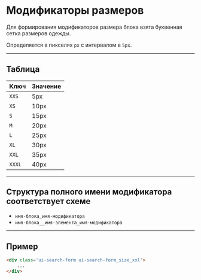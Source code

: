 <!--
core/base/sizes|1
-->

# Модификаторы размеров

Для формирования модификаторов размера блока взята буквенная сетка размеров одежды.

Определяется в пикселях `px` с интервалом в `5px`.

---

## Таблица

|  Ключ  | Значение |
|--------|----------|
| `XXS`  |   5px    |
| `XS`   |   10px   |
| `S`    |   15px   |
| `M`    |   20px   |
| `L`    |   25px   |
| `XL`   |   30px   |
| `XXL`  |   35px   |
| `XXXL` |   40px   |

---

## Структура полного имени модификатора соответствует схеме

- `имя-блока_имя-модификатора`
- `имя-блока__имя-элемента_имя-модификатора`

---

## Пример

``` html
<div class='ui-search-form ui-search-form_size_xxl'>
    ...
</div>
```
